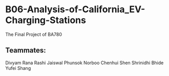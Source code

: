 # B06-Analysis-of-California_EV-Charging-Stations
The Final Project of BA780

## Teammates:
Divyam Rana 
Rashi Jaiswal 
Phunsok Norboo 
Chenhui Shen 
Shrinidhi Bhide 
Yufei Shang 
